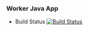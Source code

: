 ### Worker Java App

* Build Status
[![Build Status](http://52.66.96.233:8080/buildStatus/icon?job=instavote%2Fworker-build)](http://52.66.96.233:8080/job/instavote/job/worker-build/)
